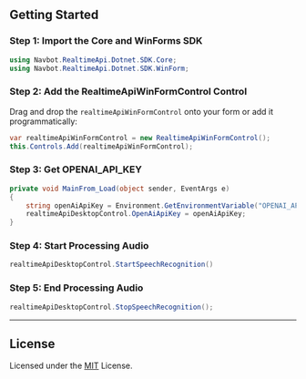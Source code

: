 ## **Getting Started**

### **Step 1: Import the Core and WinForms SDK**

```c#
using Navbot.RealtimeApi.Dotnet.SDK.Core;
using Navbot.RealtimeApi.Dotnet.SDK.WinForm;
```

### **Step 2: Add the RealtimeApiWinFormControl Control**

Drag and drop the `realtimeApiWinFormControl` onto your form or add it programmatically:

```c#
var realtimeApiWinFormControl = new RealtimeApiWinFormControl();
this.Controls.Add(realtimeApiWinFormControl);
```

### **Step 3: Get OPENAI_API_KEY**

```c#
private void MainFrom_Load(object sender, EventArgs e)
{
    string openAiApiKey = Environment.GetEnvironmentVariable("OPENAI_API_KEY") ?? "";
    realtimeApiDesktopControl.OpenAiApiKey = openAiApiKey;
}
```


### **Step 4: Start Processing Audio**

```c#
realtimeApiDesktopControl.StartSpeechRecognition()
```

### **Step 5: End Processing Audio**

```c#
realtimeApiDesktopControl.StopSpeechRecognition();
```

------

## **License**

Licensed under the [MIT](LICENSE) License.